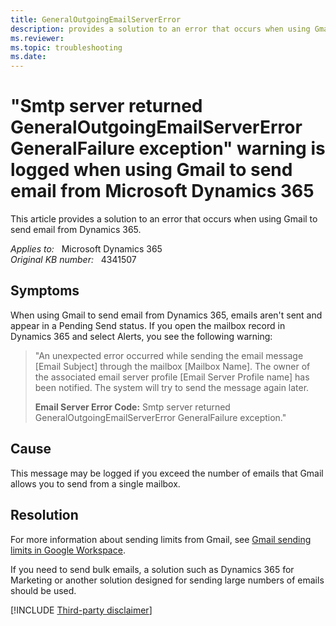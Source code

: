 ```yaml
---
title: GeneralOutgoingEmailServerError
description: provides a solution to an error that occurs when using Gmail to send email from Dynamics 365.
ms.reviewer: 
ms.topic: troubleshooting
ms.date: 
---
```

# "Smtp server returned GeneralOutgoingEmailServerError GeneralFailure exception" warning is logged when using Gmail to send email from Microsoft Dynamics 365

This article provides a solution to an error that occurs when using Gmail to send email from Dynamics 365.

_Applies to:_ &nbsp; Microsoft Dynamics 365  
_Original KB number:_ &nbsp; 4341507

## Symptoms

When using Gmail to send email from Dynamics 365, emails aren't sent and appear in a Pending Send status. If you open the mailbox record in Dynamics 365 and select Alerts, you see the following warning:

> "An unexpected error occurred while sending the email message [Email Subject] through the mailbox [Mailbox Name]. The owner of the associated email server profile [Email Server Profile name] has been notified. The system will try to send the message again later.  
>
> **Email Server Error Code:** Smtp server returned GeneralOutgoingEmailServerError GeneralFailure exception."

## Cause

This message may be logged if you exceed the number of emails that Gmail allows you to send from a single mailbox.

## Resolution

For more information about sending limits from Gmail, see [Gmail sending limits in Google Workspace](https://support.google.com/a/answer/166852).

If you need to send bulk emails, a solution such as Dynamics 365 for Marketing or another solution designed for sending large numbers of emails should be used.

[!INCLUDE [Third-party disclaimer](../../includes/third-party-disclaimer.md)]
